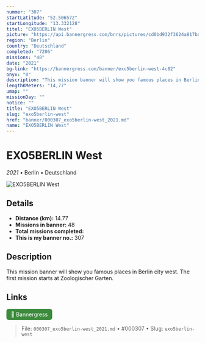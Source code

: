 ```yaml
---
nummer: "307"
startLatitude: "52.506572"
startLongitude: "13.332128"
titel: "EXO5BERLIN West"
picture: "https://api.bannergress.com/bnrs/pictures/cd0bd932f3624a817bdd17cfe08e6aa4"
region: "Berlin"
country: "Deutschland"
completed: "7206"
missions: "48"
date: "2021"
bg-link: "https://bannergress.com/banner/exo5berlin-west-4c82"
onyx: "0"
description: "This mission banner will show you famous places in Berlin city west. The first mission starts at Zoologischer Garten."
lengthKMeters: "14,77"
umap: ""
missionDay: ""
notice: ""
title: "EXO5BERLIN West"
slug: "exo5berlin-west"
href: "banner/000307_exo5berlin-west_2021.md"
name: "EXO5BERLIN West"
---
```

# EXO5BERLIN West

*2021* • Berlin • Deutschland

![EXO5BERLIN West](https://api.bannergress.com/bnrs/pictures/cd0bd932f3624a817bdd17cfe08e6aa4)



## Details
- **Distance (km):** 14.77
- **Missions in banner:** 48
- **Total missions completed:** 
- **This is my banner no.:** 307



## Description
This mission banner will show you famous places in Berlin city west. The first mission starts at Zoologischer Garten.



## Links
<a href="https://bannergress.com/banner/exo5berlin-west-4c82" target="_blank" style="display:inline-block;margin-right:8px;padding:6px 12px;background:#3c8b3c;color:#fff;text-decoration:none;border-radius:6px;">🔗 Bannergress</a>



> File: `000307_exo5berlin-west_2021.md` • #000307 • Slug: `exo5berlin-west`
